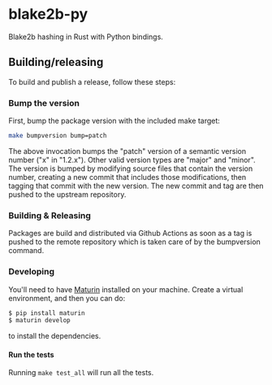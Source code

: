# blake2b-py

Blake2b hashing in Rust with Python bindings.

## Building/releasing

To build and publish a release, follow these steps:

### Bump the version

First, bump the package version with the included make target:
```bash
make bumpversion bump=patch
```
The above invocation bumps the "patch" version of a semantic version number
("x" in "1.2.x").  Other valid version types are "major" and "minor".  The
version is bumped by modifying source files that contain the version number,
creating a new commit that includes those modifications, then tagging that
commit with the new version.  The new commit and tag are then pushed to the
upstream repository.

### Building & Releasing

Packages are build and distributed via Github Actions as soon as a tag is
pushed to the remote repository which is taken care of by the bumpversion command.

### Developing

You'll need to have [Maturin](https://pyo3.rs/v0.16.4/) installed on your machine.
Create a virtual environment, and then you can do:

```sh
$ pip install maturin
$ maturin develop
```

to install the dependencies.

#### Run the tests

Running `make test_all` will run all the tests.
